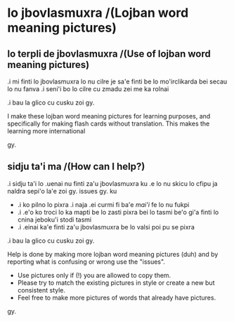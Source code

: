 # lo jbovlasmuxra /(Lojban word meaning pictures)

## lo terpli de jbovlasmuxra /(Use of lojban word meaning pictures)
.i mi finti lo jbovlasmuxra lo nu cilre je sa'e finti be lo mo'irclikarda bei secau lo nu fanva .i seni'i bo lo cilre cu zmadu zei me ka rolnai

.i bau la glico cu cusku zoi gy.

I make these lojban word meaning pictures for learning purposes, and specifically for making flash cards without translation. This makes the learning more international

gy.

## sidju ta'i ma /(How can I help?)
.i sidju ta'i lo .uenai nu finti za'u jbovlasmuxra ku .e lo nu skicu lo cfipu ja naldra sepi'o la'e zoi gy. issues gy. ku

* .i ko pilno lo pixra .i naja .ei curmi fi ba'e *mai'i* fe lo nu fukpi 
* .i .e'o ko troci lo ka mapti be lo zasti pixra bei lo tasmi be'o gi'a finti lo cnina jeboku'i stodi tasmi
* .i .einai ka'e finti za'u jbovlasmuxra be lo valsi poi pu se pixra

.i bau la glico cu cusku zoi gy.

Help is done by making more lojban word meaning pictures (duh) and by reporting what is confusing or wrong use the "issues". 

* Use pictures only if (!) you are allowed to copy them. 
* Please try to match the existing pictures in style or create a new but consistent style. 
* Feel free to make more pictures of words that already have pictures.

gy.
